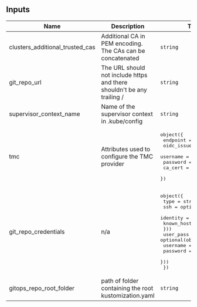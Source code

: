 <!-- BEGIN_TF_DOCS -->
<!-- This section will be overridden by terraform-docs. Do not change it.-->
## Inputs

| Name | Description | Type | Default | Required |
|------|-------------|------|---------|:--------:|
| clusters\_additional\_trusted\_cas | Additional CA in PEM encoding. The CAs can be concatenated | `string` | n/a | yes |
| git\_repo\_url | The URL should not include https and there shouldn't be any trailing / | `string` | n/a | yes |
| supervisor\_context\_name | Name of the supervisor context in .kube/config | `string` | n/a | yes |
| tmc | Attributes used to configure the TMC provider | <pre>object({<br>    endpoint    = string<br>    oidc_issuer = string<br>    username    = string<br>    password    = string<br>    ca_cert     = string<br>  })</pre> | n/a | yes |
| git\_repo\_credentials | n/a | <pre>object({<br>    type = string<br>    ssh = optional(object({<br>      identity    = string<br>      known_hosts = string<br>    }))<br>    user_pass = optional(object({<br>      username = string<br>      password = string<br>    }))<br>  })</pre> | `null` | no |
| gitops\_repo\_root\_folder | path of folder containing the root kustomization.yaml | `string` | `""` | no |
<!-- END_TF_DOCS -->